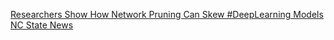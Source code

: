 [Researchers Show How Network Pruning Can Skew #DeepLearning Models   NC State News ](https://qi.tc/qi/6348)